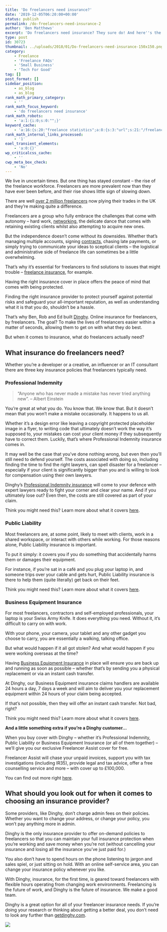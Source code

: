 ```yaml
---
title: 'Do freelancers need insurance?'
date: '2019-12-05T06:20:00+00:00'
status: publish
permalink: /do-freelancers-need-insurance-2
author: 'Ben Matthews'
excerpt: 'Do freelancers need insurance? They sure do! And here''s the guide to exactly what freelance insurance you need and where to get it from.'
type: post
id: 30723
thumbnail: ../uploads/2018/01/Do-freelancers-need-insurance-150x150.png
category:
    - Freelance
    - 'Freelance FAQs'
    - 'Small Business'
    - 'Tech For Good'
tag: []
post_format: []
sidebar_position:
    - as_blog
    - as_blog
rank_math_primary_category:
    - ''
rank_math_focus_keyword:
    - 'do freelancers need insurance'
rank_math_robots:
    - 'a:1:{i:0;s:0:"";}'
keyword_cache:
    - 'a:16:{s:20:"freelance statistics";a:8:{s:3:"url";s:21:"/freelance-statistics";s:5:"times";s:0:"";s:7:"between";s:0:"";s:6:"before";s:0:"";s:5:"after";s:0:"";s:4:"case";N;s:8:"nofollow";N;s:9:"newwindow";N;}s:19:"freelance portfolio";a:8:{s:3:"url";s:30:"/courses/freelance-portfolios/";s:5:"times";s:0:"";s:7:"between";s:0:"";s:6:"before";s:0:"";s:5:"after";s:0:"";s:4:"case";N;s:8:"nofollow";N;s:9:"newwindow";N;}s:19:"accounting software";a:8:{s:3:"url";s:33:"/best-online-accounting-software/";s:5:"times";s:0:"";s:7:"between";s:0:"";s:6:"before";s:0:"";s:5:"after";s:0:"";s:4:"case";N;s:8:"nofollow";N;s:9:"newwindow";N;}s:19:"freelance community";a:8:{s:3:"url";s:20:"/freelance-community";s:5:"times";s:0:"";s:7:"between";s:0:"";s:6:"before";s:0:"";s:5:"after";s:0:"";s:4:"case";N;s:8:"nofollow";N;s:9:"newwindow";N;}s:19:"freelance questions";a:8:{s:3:"url";s:20:"/freelance-community";s:5:"times";s:0:"";s:7:"between";s:0:"";s:6:"before";s:0:"";s:5:"after";s:0:"";s:4:"case";N;s:8:"nofollow";N;s:9:"newwindow";N;}s:18:"freelance expenses";a:8:{s:3:"url";s:19:"/freelance-expenses";s:5:"times";s:0:"";s:7:"between";s:0:"";s:6:"before";s:0:"";s:5:"after";s:0:"";s:4:"case";N;s:8:"nofollow";N;s:9:"newwindow";N;}s:18:"freelance training";a:8:{s:3:"url";s:8:"/courses";s:5:"times";s:0:"";s:7:"between";s:0:"";s:6:"before";s:0:"";s:5:"after";s:0:"";s:4:"case";N;s:8:"nofollow";N;s:9:"newwindow";N;}s:15:"freelance tools";a:8:{s:3:"url";s:21:"/best-freelance-tools";s:5:"times";s:0:"";s:7:"between";s:0:"";s:6:"before";s:0:"";s:5:"after";s:0:"";s:4:"case";N;s:8:"nofollow";N;s:9:"newwindow";N;}s:15:"freelance rates";a:8:{s:3:"url";s:16:"/freelance-rates";s:5:"times";s:0:"";s:7:"between";s:0:"";s:6:"before";s:0:"";s:5:"after";s:0:"";s:4:"case";N;s:8:"nofollow";N;s:9:"newwindow";N;}s:14:"freelance work";a:8:{s:3:"url";s:15:"/freelance-work";s:5:"times";s:0:"";s:7:"between";s:0:"";s:6:"before";s:0:"";s:5:"after";s:0:"";s:4:"case";N;s:8:"nofollow";N;s:9:"newwindow";N;}s:14:"freelance jobs";a:8:{s:3:"url";s:15:"/freelance-jobs";s:5:"times";s:0:"";s:7:"between";s:0:"";s:6:"before";s:0:"";s:5:"after";s:0:"";s:4:"case";N;s:8:"nofollow";N;s:9:"newwindow";N;}s:13:"balance sheet";a:8:{s:3:"url";s:46:"https://freetrain.co/balance-sheet-definition/";s:5:"times";s:0:"";s:7:"between";s:0:"";s:6:"before";s:0:"";s:5:"after";s:0:"";s:4:"case";N;s:8:"nofollow";N;s:9:"newwindow";N;}s:7:"courses";a:8:{s:3:"url";s:8:"/courses";s:5:"times";s:0:"";s:7:"between";s:0:"";s:6:"before";s:0:"";s:5:"after";s:0:"";s:4:"case";N;s:8:"nofollow";N;s:9:"newwindow";N;}s:5:"rates";a:8:{s:3:"url";s:16:"/freelance-rates";s:5:"times";s:0:"";s:7:"between";s:0:"";s:6:"before";s:0:"";s:5:"after";s:0:"";s:4:"case";N;s:8:"nofollow";N;s:9:"newwindow";N;}s:4:"ir35";a:8:{s:3:"url";s:5:"/ir35";s:5:"times";s:0:"";s:7:"between";s:0:"";s:6:"before";s:0:"";s:5:"after";s:0:"";s:4:"case";N;s:8:"nofollow";N;s:9:"newwindow";N;}s:13:"keywords_time";i:1565617404;}'
rank_math_internal_links_processed:
    - '1'
eael_transient_elements:
    - 'a:0:{}'
wp_criticalcss_cache:
    - ''
cwp_meta_box_check:
    - 'No'
---
```

<span style="font-weight: 400;">We live in uncertain times. But one thing has stayed constant – the rise of the freelance workforce. Freelancers are more prevalent now than they have ever been before, and their rise shows little sign of slowing down.</span>

<span style="font-weight: 400;">There are well [over 2 million freelancers](https://freetrain.co/freelance-statistics/) now plying their trades in the UK and they’re making quite a difference.</span>

<span style="font-weight: 400;">Freelancers are a group who fully embrace the challenges that come with autonomy – hard work, [networking](https://freetrain.co/lessons/how-to-make-new-contacts-through-networking/), the delicate dance that comes with retaining existing clients whilst also attempting to acquire new ones.</span>

<span style="font-weight: 400;">But the independence doesn’t come without its downsides. Whether that’s managing multiple accounts, signing [contracts](https://freetrain.co/product/freelance-contract-template/), chasing late payments, or simply trying to communicate your ideas to sceptical clients – the logistical and administrative side of freelance life can sometimes be a little overwhelming.</span>

<span style="font-weight: 400;">That’s why it’s essential for freelancers to find solutions to issues that might trouble – [freelance insurance](http://bit.ly/BMDinghy), for example. </span>

<span style="font-weight: 400;">Having the right insurance cover in place offers the peace of mind that comes with being protected.</span>

<span style="font-weight: 400;">Finding the right insurance provider to protect yourself against potential risks and safeguard your all-important reputation, as well as understanding what it is that you do, shouldn’t be a hassle.</span>

<span style="font-weight: 400;">That’s why Ben, Rob and Ed built [Dinghy](http://bit.ly/BMDinghy). Online insurance for freelancers, by freelancers. The goal? To make the lives of freelancers easier within a matter of seconds, allowing them to get on with what they do best.</span>

<span style="font-weight: 400;">But when it comes to insurance, what do freelancers actually need?</span>

**What insurance do freelancers need?**
---------------------------------------

<span style="font-weight: 400;">Whether you’re a developer or a creative, an influencer or an IT consultant there are three key insurance policies that freelancers typically need.</span>

###  **Professional Indemnity**

> <span style="font-weight: 400;">“Anyone who has never made a mistake has never tried anything new”. – Albert Einstein</span>

<span style="font-weight: 400;">You’re great at what you do. You know that. We know that. But it doesn’t mean that you won’t make a mistake occasionally. It happens to us all.</span>

<span style="font-weight: 400;">Whether it’s a design error like leaving a copyright protected placeholder image in a flyer, to writing code that ultimately doesn’t work the way it’s supposed to, your mistakes can cost your client money if they subsequently have to correct them. Luckily, that’s where Professional Indemnity insurance comes in.</span>

<span style="font-weight: 400;">It may well be the case that you’ve done nothing wrong, but even then you’ll still need to defend yourself. The costs associated with doing so, including finding the time to find the right lawyers, can spell disaster for a freelancer – especially if your client is significantly bigger than you and is willing to look for compensation using their own lawyers.</span>

<span style="font-weight: 400;">Dinghy’s [Professional Indemnity insurance](http://bit.ly/BMDinghy) will come to your defence with expert lawyers ready to fight your corner and clear your name. And if you ultimately lose out? Even then, the costs are still covered as part of your claim.</span>

<span style="font-weight: 400;">Think you might need this? Learn more about what it covers </span>[<span style="font-weight: 400;">here</span>](http://bit.ly/BMDinghy)<span style="font-weight: 400;">.</span>

### **Public Liability**

<span style="font-weight: 400;">Most freelancers are, at some point, likely to meet with clients, work in a shared workspace, or interact with others while working. For those reasons alone, Public Liability insurance is important.</span>

<span style="font-weight: 400;">To put it simply: it covers you if you do something that accidentally harms them or damages their equipment.</span>

<span style="font-weight: 400;">For instance, if you’re sat in a café and you plug your laptop in, and someone trips over your cable and gets hurt, Public Liability insurance is there to help them (quite literally) get back on their feet.</span>

<span style="font-weight: 400;">Think you might need this? Learn more about what it covers </span>[<span style="font-weight: 400;">here</span>](http://bit.ly/BMDinghy)<span style="font-weight: 400;">.</span>

###  **Business Equipment Insurance**

<span style="font-weight: 400;">For most freelancers, contractors and self-employed professionals, your laptop is your Swiss Army Knife. It does everything you need. Without it, it’s difficult to carry on with work.</span>

<span style="font-weight: 400;">With your phone, your camera, your tablet and any other gadget you choose to carry, you are essentially a walking, talking office.</span>

<span style="font-weight: 400;">But what would happen if it all got stolen? And what would happen if you were working overseas at the time?</span>

<span style="font-weight: 400;">Having [Business Equipment Insurance](http://bit.ly/BMDinghy) in place will ensure you are back up and running as soon as possible – whether that’s by sending you a physical replacement or via an instant cash transfer.</span>

<span style="font-weight: 400;">At Dinghy, our Business Equipment insurance claims handlers are available 24 hours a day, 7 days a week and will aim to deliver you your replacement equipment within 24 hours of your claim being accepted.</span>

<span style="font-weight: 400;">If that’s not possible, then they will offer an instant cash transfer. Not bad, right?</span>

<span style="font-weight: 400;">Think you might need this? Learn more about what it covers </span>[<span style="font-weight: 400;">here</span>](http://bit.ly/BMDinghy)<span style="font-weight: 400;">.</span>

**And a little something extra if you’re a Dinghy customer…**

<span style="font-weight: 400;">When you buy cover with Dinghy – whether it’s Professional Indemnity, Public Liability or Business Equipment Insurance (or all of them together) – we’ll give you our exclusive Freelancer Assist cover for free.</span>

<span style="font-weight: 400;">Freelancer Assist will chase your unpaid invoices, support you with tax investigations (including IR35), provide legal and tax advice, offer a free counselling service and more – with cover up to £100,000.</span>

<span style="font-weight: 400;">You can find out more right </span>[<span style="font-weight: 400;">here</span>](http://bit.ly/BMDinghy)<span style="font-weight: 400;">.</span>

**What should you look out for when it comes to choosing an insurance provider?**
---------------------------------------------------------------------------------

<span style="font-weight: 400;">Some providers, like Dinghy, don’t charge admin fees on their policies. Whether you want to change your address, or change your policy, you won’t pay anything more in admin.</span>

<span style="font-weight: 400;">Dinghy is the only insurance provider to offer on-demand policies to freelancers so that you can maintain your full insurance protection when you’re working and save money when you’re not (without cancelling your insurance and losing all the insurance you’ve just paid for.)</span>

<span style="font-weight: 400;">You also don’t have to spend hours on the phone listening to jargon and sales spiel, or just sitting on hold. With an online self-service area, you can change your insurance policy whenever you like.</span>

<span style="font-weight: 400;">With Dinghy, insurance, for the first time, is geared toward freelancers with flexible hours operating from changing work environments. Freelancing is the future of work, and Dinghy is the future of insurance. We make a good team.</span>

<span style="font-weight: 400;">Dinghy is a great option for all of your freelancer insurance needs. If you’re doing your research or thinking about getting a better deal, you don’t need to look any further than </span>[<span style="font-weight: 400;">getdinghy.com</span>](http://bit.ly/BMDinghy)<span style="font-weight: 400;">.</span>

[![](https://freetrain.co/wp-content/uploads/2018/01/Light-BG.jpg)](http://bit.ly/BMDinghy)